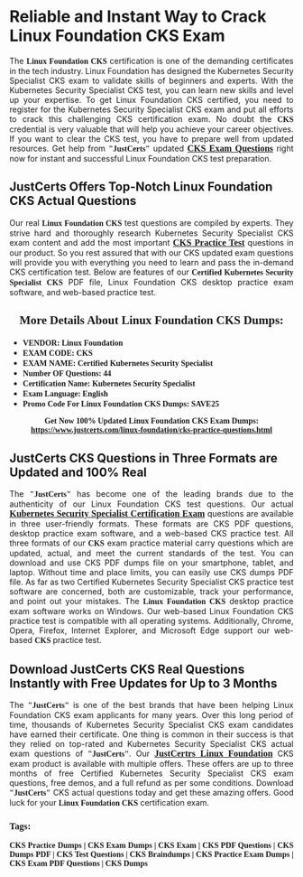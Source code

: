 <h1><strong>Reliable and Instant Way to Crack Linux Foundation CKS Exam</strong></h1>

<p style="text-align: justify;">The <span style="font-family:Georgia,serif;"><strong>Linux Foundation CKS</strong></span> certification is one of the demanding certificates in the tech industry. Linux Foundation has designed the Kubernetes Security Specialist CKS exam to validate skills of beginners and experts. With the Kubernetes Security Specialist CKS test, you can learn new skills and level up your expertise. To get Linux Foundation CKS certified, you need to register for the Kubernetes Security Specialist CKS exam and put all efforts to crack this challenging CKS certification exam. No doubt the <span style="font-family:Georgia,serif;"><strong> CKS</strong></span> credential is very valuable that will help you achieve your career objectives. If you want to clear the CKS test, you have to prepare well from updated resources. Get help from <span style="font-size:14px;"><span style="font-family:Georgia,serif;"><strong>"JustCerts"</strong></span></span> updated <a href="https://www.justcerts.com/linux-foundation/cks-practice-questions.html"><span style="font-size:16px;"><span style="font-family:Georgia,serif;"><strong>CKS Exam Questions</strong></span></span></a> right now for instant and successful Linux Foundation CKS test preparation.</p>

<h2><strong>JustCerts Offers Top-Notch Linux Foundation CKS Actual Questions </strong></h2>

<p style="text-align: justify;">Our real <span style="font-family:Georgia,serif;"><strong>Linux Foundation CKS</strong></span> test questions are compiled by experts. They strive hard and thoroughly research Kubernetes Security Specialist CKS exam content and add the most important <a href="https://www.justcerts.com/linux-foundation/cks-practice-questions.html"><span style="font-size:16px;"><span style="font-family:Georgia,serif;"><strong>CKS Practice Test</strong></span></span></a> questions in our product. So you rest assured that with our CKS updated exam questions will provide you with everything you need to learn and pass the in-demand CKS certification test. Below are features of our <span style="font-family:Georgia,serif;"><strong>Certified Kubernetes Security Specialist CKS</strong></span> PDF file, Linux Foundation CKS desktop practice exam software, and web-based practice test.</p>

<h2 style="text-align: center;"><strong><span style="font-family:Georgia,serif;">More Details About Linux Foundation CKS Dumps:</span></strong></h2>

<ul>
	<li style="text-align: justify;"><span style="font-size:14px;"><span style="font-family:Georgia,serif;"><strong>VENDOR: Linux Foundation</strong></span></span></li>
	<li style="text-align: justify;"><span style="font-size:14px;"><span style="font-family:Georgia,serif;"><strong>EXAM CODE: CKS</strong></span></span></li>
	<li style="text-align: justify;"><span style="font-size:14px;"><span style="font-family:Georgia,serif;"><strong>EXAM NAME: Certified Kubernetes Security Specialist</strong></span></span></li>
	<li style="text-align: justify;"><span style="font-size:14px;"><span style="font-family:Georgia,serif;"><strong>Number OF Questions: 44</strong></span></span></li>
	<li style="text-align: justify;"><span style="font-size:14px;"><span style="font-family:Georgia,serif;"><strong>Certification Name: Kubernetes Security Specialist</strong></span></span></li>
	<li style="text-align: justify;"><span style="font-size:14px;"><span style="font-family:Georgia,serif;"><strong>Exam Language: English</strong></span></span></li>
	<li style="text-align: justify;"><span style="font-size:14px;"><span style="font-family:Georgia,serif;"><strong>Promo Code For Linux Foundation CKS Dumps: SAVE25</strong></span></span></li>
</ul>

<p style="text-align: center;"><strong><span style="font-family:Georgia,serif;"><span style="font-size:14px;">Get Now 100% Updated Linux Foundation CKS Exam Dumps:</span> <a href="https://www.justcerts.com/linux-foundation/cks-practice-questions.html">https://www.justcerts.com/linux-foundation/cks-practice-questions.html</a></span></strong></p>

<h2><strong>JustCerts CKS Questions in Three Formats are Updated and 100% Real</strong></h2>

<p style="text-align: justify;">The <span style="font-size:14px;"><span style="font-family:Georgia,serif;"><strong>"JustCerts"</strong></span></span> has become one of the leading brands due to the authenticity of our Linux Foundation CKS test questions. Our actual <a href="https://www.justcerts.com/linux-foundation/kubernetes-security-specialist-certification-exams.html"><span style="font-size:16px;"><span style="font-family:Georgia,serif;"><strong>Kubernetes Security Specialist Certification Exam</strong></span></span></a> questions are available in three user-friendly formats. These formats are CKS PDF questions, desktop practice exam software, and a web-based CKS practice test. All three formats of our <strong><span style="font-family:Georgia,serif;"> CKS</span></strong> exam practice material carry questions which are updated, actual, and meet the current standards of the test. You can download and use CKS PDF dumps file on your smartphone, tablet, and laptop. Without time and place limits, you can easily use CKS dumps PDF file. As far as two Certified Kubernetes Security Specialist CKS practice test software are concerned, both are customizable, track your performance, and point out your mistakes. The <span style="font-family:Georgia,serif;"><strong>Linux Foundation CKS</strong></span> desktop practice exam software works on Windows. Our web-based Linux Foundation CKS practice test is compatible with all operating systems. Additionally, Chrome, Opera, Firefox, Internet Explorer, and Microsoft Edge support our web-based <span style="font-family:Georgia,serif;"><strong>CKS </strong></span> practice test.</p>

<h2><strong>Download JustCerts CKS Real Questions Instantly with Free Updates for Up to 3 Months</strong></h2>

<p style="text-align: justify;">The <span style="font-family:Georgia,serif;"><span style="font-size:14px;"><strong>"JustCerts"</strong></span></span> is one of the best brands that have been helping Linux Foundation CKS exam applicants for many years. Over this long period of time, thousands of Kubernetes Security Specialist CKS exam candidates have earned their certificate. One thing is common in their success is that they relied on top-rated and Kubernetes Security Specialist CKS actual exam questions of <span style="font-family:Georgia,serif;"><span style="font-size:14px;"><strong>"JustCerts"</strong></span></span>. Our <a href="https://www.justcerts.com/linux-foundation-certification-exams.html"><span style="font-size:16px;"><span style="font-family:Georgia,serif;"><strong>JustCertrs Linux Foundation</strong></span></span></a> CKS exam product is available with multiple offers. These offers are up to three months of free Certified Kubernetes Security Specialist CKS exam questions, free demos, and a full refund as per some conditions. Download <span style="font-family:Georgia,serif;"><span style="font-size:14px;"><strong>"JustCerts"</strong></span></span> CKS actual questions today and get these amazing offers. Good luck for your <span style="font-family:Georgia,serif;"><strong>Linux Foundation CKS</strong></span> certification exam.</p>

<h3 style="text-align: justify;"><span style="font-family:Georgia,serif;"><strong>Tags:</strong></span></h3>

<p style="text-align: justify;"><span style="font-family:Georgia,serif;"><strong>CKS Practice Dumps | CKS Exam Dumps | CKS Exam | CKS PDF Questions | CKS Dumps PDF | CKS Test Questions | CKS Braindumps | CKS Practice Exam Dumps | CKS Exam PDF Questions | CKS Dumps</strong></span></p>
